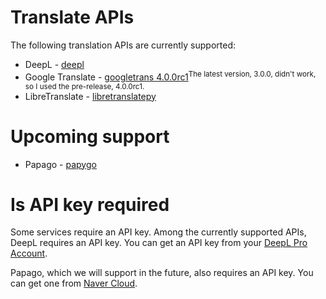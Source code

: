 # Translate APIs
The following translation APIs are currently supported:
* DeepL - [deepl](https://pypi.org/project/deepl)
* Google Translate - [googletrans 4.0.0rc1](https://pypi.org/project/googletrans)<sup>The latest version, 3.0.0, didn't work, so I used the pre-release, 4.0.0rc1.</sup>
* LibreTranslate - [libretranslatepy](https://pypi.org/project/libretranslatepy)

# Upcoming support
* Papago - [papygo](https://pypi.org/project/papygo)

# Is API key required
Some services require an API key. Among the currently supported APIs, DeepL requires an API key. You can get an API key from your [DeepL Pro Account](https://www.deepl.com/pro-account).

Papago, which we will support in the future, also requires an API key. You can get one from [Naver Cloud](https://guide.ncloud-docs.com/docs/papagotranslation-use-apis).
